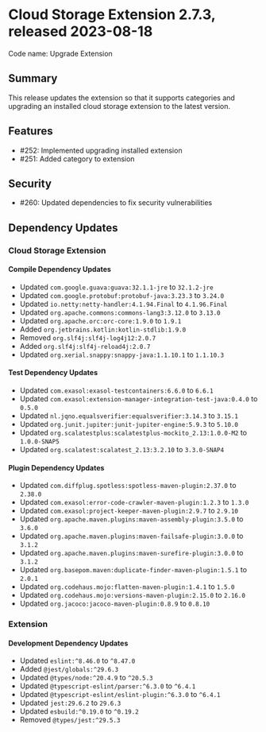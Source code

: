 # Cloud Storage Extension 2.7.3, released 2023-08-18

Code name: Upgrade Extension

## Summary

This release updates the extension so that it supports categories and upgrading an installed cloud storage extension to the latest version.

## Features

* #252: Implemented upgrading installed extension
* #251: Added category to extension

## Security

* #260: Updated dependencies to fix security vulnerabilities

## Dependency Updates

### Cloud Storage Extension

#### Compile Dependency Updates

* Updated `com.google.guava:guava:32.1.1-jre` to `32.1.2-jre`
* Updated `com.google.protobuf:protobuf-java:3.23.3` to `3.24.0`
* Updated `io.netty:netty-handler:4.1.94.Final` to `4.1.96.Final`
* Updated `org.apache.commons:commons-lang3:3.12.0` to `3.13.0`
* Updated `org.apache.orc:orc-core:1.9.0` to `1.9.1`
* Added `org.jetbrains.kotlin:kotlin-stdlib:1.9.0`
* Removed `org.slf4j:slf4j-log4j12:2.0.7`
* Added `org.slf4j:slf4j-reload4j:2.0.7`
* Updated `org.xerial.snappy:snappy-java:1.1.10.1` to `1.1.10.3`

#### Test Dependency Updates

* Updated `com.exasol:exasol-testcontainers:6.6.0` to `6.6.1`
* Updated `com.exasol:extension-manager-integration-test-java:0.4.0` to `0.5.0`
* Updated `nl.jqno.equalsverifier:equalsverifier:3.14.3` to `3.15.1`
* Updated `org.junit.jupiter:junit-jupiter-engine:5.9.3` to `5.10.0`
* Updated `org.scalatestplus:scalatestplus-mockito_2.13:1.0.0-M2` to `1.0.0-SNAP5`
* Updated `org.scalatest:scalatest_2.13:3.2.10` to `3.3.0-SNAP4`

#### Plugin Dependency Updates

* Updated `com.diffplug.spotless:spotless-maven-plugin:2.37.0` to `2.38.0`
* Updated `com.exasol:error-code-crawler-maven-plugin:1.2.3` to `1.3.0`
* Updated `com.exasol:project-keeper-maven-plugin:2.9.7` to `2.9.10`
* Updated `org.apache.maven.plugins:maven-assembly-plugin:3.5.0` to `3.6.0`
* Updated `org.apache.maven.plugins:maven-failsafe-plugin:3.0.0` to `3.1.2`
* Updated `org.apache.maven.plugins:maven-surefire-plugin:3.0.0` to `3.1.2`
* Updated `org.basepom.maven:duplicate-finder-maven-plugin:1.5.1` to `2.0.1`
* Updated `org.codehaus.mojo:flatten-maven-plugin:1.4.1` to `1.5.0`
* Updated `org.codehaus.mojo:versions-maven-plugin:2.15.0` to `2.16.0`
* Updated `org.jacoco:jacoco-maven-plugin:0.8.9` to `0.8.10`

### Extension

#### Development Dependency Updates

* Updated `eslint:^8.46.0` to `^8.47.0`
* Added `@jest/globals:^29.6.3`
* Updated `@types/node:^20.4.9` to `^20.5.3`
* Updated `@typescript-eslint/parser:^6.3.0` to `^6.4.1`
* Updated `@typescript-eslint/eslint-plugin:^6.3.0` to `^6.4.1`
* Updated `jest:29.6.2` to `29.6.3`
* Updated `esbuild:^0.19.0` to `^0.19.2`
* Removed `@types/jest:^29.5.3`
